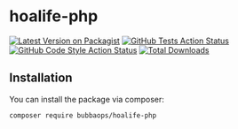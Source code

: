 # hoalife-php

[![Latest Version on Packagist](https://img.shields.io/packagist/v/bubbaops/.svg?style=flat-square)](https://packagist.org/packages/bubbaops/hoalife-php)
[![GitHub Tests Action Status](https://img.shields.io/github/actions/workflow/status/bubbaops/hoalife-php/run-tests.yml?branch=main&label=tests&style=flat-square)](https://github.com/bubbaops/hoalife-php/actions?query=workflow%3Arun-tests+branch%3Amain)
[![GitHub Code Style Action Status](https://img.shields.io/github/actions/workflow/status/bubbaops/hoalife-php/fix-php-code-style-issues.yml?branch=main&label=code%20style&style=flat-square)](https://github.com/bubbaops/hoalife-php/actions?query=workflow%3A"Fix+PHP+code+style+issues"+branch%3Amain)
[![Total Downloads](https://img.shields.io/packagist/dt/bubbaops/hoalife-php.svg?style=flat-square)](https://packagist.org/packages/bubbaops/hoalife-php)



## Installation

You can install the package via composer:

```bash
composer require bubbaops/hoalife-php
```
